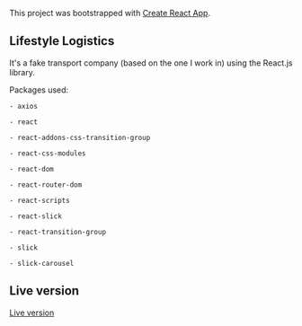 This project was bootstrapped with [Create React App](https://github.com/facebook/create-react-app).

## Lifestyle Logistics
It's a fake transport company (based on the one I work in) using the React.js library. 

Packages used:

    - axios 
    
    - react 
    
    - react-addons-css-transition-group
    
    - react-css-modules
    
    - react-dom
    
    - react-router-dom
    
    - react-scripts
    
    - react-slick
    
    - react-transition-group
    
    - slick
    
    - slick-carousel

## Live version
[Live version](https://imaginesolo.github.io/lifestyle-logistics-react/)
